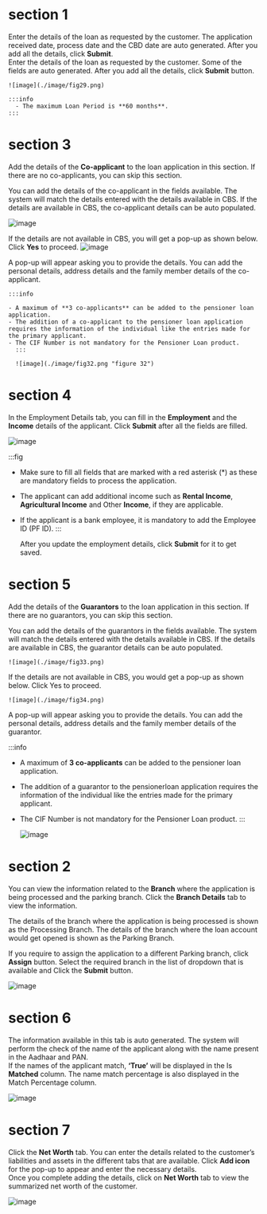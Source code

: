 # section 1

Enter the details of the loan as requested by the customer. The application received date, process date and the CBD date are auto generated. After you add all the details, click **Submit**.  
Enter the details of the loan as requested by the customer. Some of the fields are auto generated. After you add all the details, click **Submit** button.

    ![image](./image/fig29.png)

    :::info
      - The maximum Loan Period is **60 months**.
    :::


# section 3

Add the details of the **Co-applicant** to the loan application in this section. If there are no co-applicants, you can skip this section.

You can add the details of the co-applicant in the fields available. The system will match the details entered with the details available in CBS. If the details are available in CBS, the co-applicant details can be auto populated.

![image](./image/fig30.png)

If the details are not available in CBS, you will get a pop-up as shown below. Click **Yes** to proceed.
![image](./image/fig31.png)

A pop-up will appear asking you to provide the details. You can add the personal details, address details and the family member details of the co-applicant.

    :::info

    - A maximum of **3 co-applicants** can be added to the pensioner loan application.
    - The addition of a co-applicant to the pensioner loan application requires the information of the individual like the entries made for the primary applicant.
    - The CIF Number is not mandatory for the Pensioner Loan product.
      :::

      ![image](./image/fig32.png "figure 32")


# section 4

In the Employment Details tab, you can fill in the **Employment** and the **Income** details of the applicant. Click **Submit** after all the fields are filled.

![image](./image/fig28.png)

:::fig

- Make sure to fill all fields that are marked with a red asterisk (\*) as these are mandatory fields to process the application.
- The applicant can add additional income such as **Rental Income**, **Agricultural Income** and Other **Income**, if they are applicable.
- If the applicant is a bank employee, it is mandatory to add the Employee ID (PF ID).
  :::

  After you update the employment details, click **Submit** for it to get saved.


# section 5

Add the details of the **Guarantors** to the loan application in this section. If there are no guarantors, you can skip this section.

You can add the details of the guarantors in the fields available. The system will match the details entered with the details available in CBS. If the details are available in CBS, the guarantor details can be auto populated.

    ![image](./image/fig33.png)

If the details are not available in CBS, you would get a pop-up as shown below. Click Yes to proceed.

    ![image](./image/fig34.png)

A pop-up will appear asking you to provide the details. You can add the personal details, address details and the family member details of the guarantor.

:::info

- A maximum of **3 co-applicants** can be added to the pensioner loan application.
- The addition of a guarantor to the pensionerloan application requires the information of the individual like the entries made for the primary applicant.
- The CIF Number is not mandatory for the Pensioner Loan product.
  :::

  ![image](./image/fig35.png)


# section 2

You can view the information related to the **Branch** where the application is being processed and the parking branch. Click the **Branch Details** tab to view the information.

The details of the branch where the application is being processed is shown as the Processing Branch. The details of the branch where the loan account would get opened is shown as the Parking Branch.

If you require to assign the application to a different Parking branch, click **Assign** button. Select the required branch in the list of dropdown that is available and Click the **Submit** button.

![image](./image/fig37.png)


# section 6

The information available in this tab is auto generated. The system will perform the check of the name of the applicant along with the name present in the Aadhaar and PAN.  
If the names of the applicant match, **‘True’** will be displayed in the Is **Matched** column. The name match percentage is also displayed in the Match Percentage column.

![image](./image/fig36.png)


# section 7

Click the **Net Worth** tab. You can enter the details related to the customer’s liabilities and assets in the different tabs that are available. Click **Add icon** for the pop-up to appear and enter the necessary details.  
Once you complete adding the details, click on **Net Worth** tab to view the summarized net worth of the customer.

![image](./image/fig38.png)
